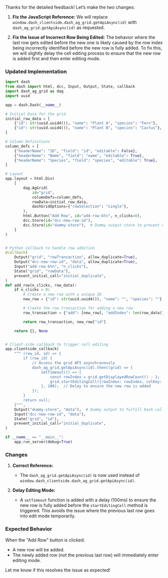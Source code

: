 Thanks for the detailed feedback! Let’s make the two changes:

1. **Fix the JavaScript Reference:**
   We will replace `window.dash_clientside.dash_ag_grid.getApiAsync(id)` with `dash_ag_grid.getApiAsync(id)` as requested.

2. **Fix the Issue of Incorrect Row Being Edited:**
   The behavior where the last row gets edited before the new one is likely caused by the row index being incorrectly identified before the new row is fully added. To fix this, we will slightly delay the cell editing process to ensure that the new row is added first and then enter editing mode.

### Updated Implementation

```python
import dash
from dash import html, dcc, Input, Output, State, callback
import dash_ag_grid as dag
import uuid

app = dash.Dash(__name__)

# Initial Data for the grid
initial_row_data = [
    {"id": str(uuid.uuid4()), "name": "Plant A", "species": "Fern"},
    {"id": str(uuid.uuid4()), "name": "Plant B", "species": "Cactus"},
]

# Column Definitions
column_defs = [
    {"headerName": "ID", "field": "id", "editable": False},
    {"headerName": "Name", "field": "name", "editable": True},
    {"headerName": "Species", "field": "species", "editable": True},
]

# Layout
app.layout = html.Div(
    [
        dag.AgGrid(
            id="grid",
            columnDefs=column_defs,
            rowData=initial_row_data,
            dashGridOptions={"rowSelection": "single"},
        ),
        html.Button("Add Row", id="add-row-btn", n_clicks=0),
        dcc.Store(id="dcc-new-row-id"),
        dcc.Store(id="dummy-store"),  # Dummy output store to prevent errors
    ]
)


# Python callback to handle row addition
@callback(
    Output("grid", "rowTransaction", allow_duplicate=True),
    Output("dcc-new-row-id", "data", allow_duplicate=True),
    Input("add-row-btn", "n_clicks"),
    State("grid", "rowData"),
    prevent_initial_call="initial_duplicate",
)
def add_row(n_clicks, row_data):
    if n_clicks > 0:
        # Create a new row with a unique ID
        new_row = {"id": str(uuid.uuid4()), "name": "", "species": ""}

        # Create the row transaction for adding a new row
        row_transaction = {"add": [new_row], "addIndex": len(row_data)}

        return row_transaction, new_row["id"]

    return {}, None


# Client-side callback to trigger cell editing
app.clientside_callback(
    """ (row_id, id) => {
        if (row_id) {
            // Access the grid API asynchronously
            dash_ag_grid.getApiAsync(id).then((grid) => {
                setTimeout(() => {
                    const rowIndex = grid.getDisplayedRowCount() - 1;  // Get the new row's index
                    grid.startEditingCell({rowIndex: rowIndex, colKey: 'name'});  // Start editing the new row
                }, 100);  // Delay to ensure the new row is added
            });
        }
        return null;                                      
    }""",
    Output("dummy-store", "data"),  # Dummy output to fulfill Dash callback contract
    Input("dcc-new-row-id", "data"),
    State("grid", "id"),
    prevent_initial_call="initial_duplicate",
)

if __name__ == "__main__":
    app.run_server(debug=True)
```

### Changes

1. **Correct Reference:**
   - The `dash_ag_grid.getApiAsync(id)` is now used instead of `window.dash_clientside.dash_ag_grid.getApiAsync(id)`.

2. **Delay Editing Mode:**
   - A `setTimeout` function is added with a delay (100ms) to ensure the new row is fully added before the `startEditingCell` method is triggered. This avoids the issue where the previous last row goes into edit mode temporarily.

### Expected Behavior

When the "Add Row" button is clicked:

- A new row will be added.
- The newly added row (not the previous last row) will immediately enter editing mode.

Let me know if this resolves the issue as expected!
